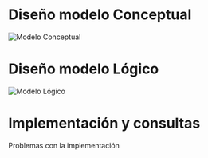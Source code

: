 
# Diseño modelo Conceptual
![Modelo Conceptual](https://github.com/alu0100944723/ADBD/blob/master/Pr%C3%A1ctica9/Modelo%20Conceptual.png)
# Diseño modelo Lógico
![Modelo Lógico](https://github.com/alu0100944723/ADBD/blob/master/Pr%C3%A1ctica9/ModeloL%C3%B3gico.png)
# Implementación y consultas
Problemas con la implementación
